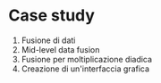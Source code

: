 # Case study

1. Fusione di dati
2. Mid-level data fusion
3. Fusione per moltiplicazione diadica
4. Creazione di un'interfaccia grafica